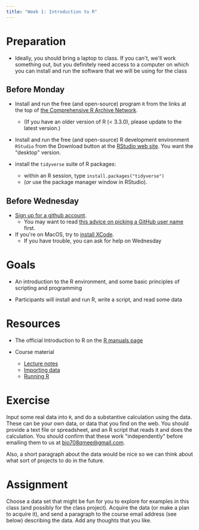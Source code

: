 ```yaml
---
title: "Week 1: Introduction to R"
---
```


Preparation
===========

-   Ideally, you should bring a laptop to class. If you can't, we'll
    work something out, but you definitely need access to a computer on
    which you can install and run the software that we will be using for
    the class

Before Monday
----------------

-   Install and run the free (and open-source) program `R` from the links at the top of [the Comprehensive R Archive Network](http://cran.r-project.org/).
	 * (If you have an older version of R (< 3.3.0), please update to the latest version.)

- Install and run the free (and open-source) R
    development environment `RStudio` from the Download button at the
    [RStudio web site](http://www.rstudio.com/ide/). You want the
    "desktop" version.

- install the `tidyverse` suite of R packages: 
  * within an R session, type `install.packages("tidyverse")`
  * (*or* use the package manager window in RStudio).

Before Wednesday
----------------

- [Sign up for a github account](https://github.com).
	* You may want to read [this advice on picking a GitHub user name](http://happygitwithr.com/github-acct.html) first.
- If you're on MacOS, try to [install XCode](https://developer.apple.com/download/).
	* If you have trouble, you can ask for help on Wednesday

Goals
=====

-   An introduction to the R environment, and some basic principles of
    scripting and programming

-   Participants will install and run R, write a script, and read some
    data

Resources
=========

-   The official Introduction to R on the [R manuals
    page](http://cran.r-project.org/manuals.html)

-   Course material
    -   [Lecture notes](intro_Lecture_notes.html)
    -   [Importing data](Importing_data.html)
    -   [Running R](Running_R.html)

Exercise
========

Input some real data into `R`, and do a substantive calculation using
the data. These can be your own data, or data that you find on the web.
You should provide a text file or spreadsheet, and an R script that
reads it and does the calculation. You should confirm that these work
"independently" before emailing them to us at <bio708qmee@gmail.com>.

Also, a short paragraph about the data would be nice so we can think
about what sort of projects to do in the future.

<!--- COMMENT
COMMENT -->


Assignment
========

Choose a data set that might be fun for you to explore for examples in this class (and possibly for the class project). Acquire the data (or make a plan to acquire it), and send a paragraph to the course email address (see below) describing the data. Add any thoughts that you like.
